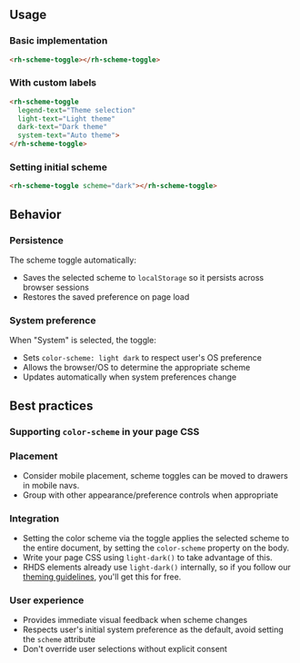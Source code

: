 ## Usage

### Basic implementation

```html
<rh-scheme-toggle></rh-scheme-toggle>
```

### With custom labels

```html
<rh-scheme-toggle
  legend-text="Theme selection"
  light-text="Light theme"
  dark-text="Dark theme"
  system-text="Auto theme">
</rh-scheme-toggle>
```

### Setting initial scheme

```html
<rh-scheme-toggle scheme="dark"></rh-scheme-toggle>
```

## Behavior

### Persistence
The scheme toggle automatically:
- Saves the selected scheme to `localStorage` so it persists across browser 
sessions
- Restores the saved preference on page load

### System preference
When "System" is selected, the toggle:
- Sets `color-scheme: light dark` to respect user's OS preference
- Allows the browser/OS to determine the appropriate scheme
- Updates automatically when system preferences change

## Best practices

### Supporting `color-scheme` in your page CSS

### Placement

- Consider mobile placement, scheme toggles can be moved to drawers in mobile navs.
- Group with other appearance/preference controls when appropriate

### Integration

- Setting the color scheme via the toggle applies the selected scheme to the
entire document, by setting the `color-scheme` property on the body.
- Write your page CSS using `light-dark()` to take advantage of this.
- RHDS elements already use `light-dark()` internally, so if you follow our
[theming guidelines](/theming/), you'll get this for free.

### User experience

- Provides immediate visual feedback when scheme changes
- Respects user's initial system preference as the default, avoid setting the `scheme` attribute
- Don't override user selections without explicit consent
